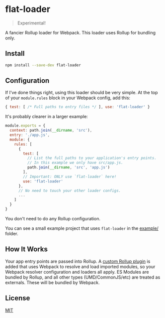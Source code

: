 # flat-loader

> Experimental!

A fancier Rollup loader for Webpack. This loader uses Rollup for bundling only.

## Install

```bash
npm install --save-dev flat-loader
```

## Configuration

If I've done things right, using this loader should be very simple. At the top
of your `module.rules` block in your Webpack config, add this:

```js
{ test: [ /* Full paths to entry files */ ], use: 'flat-loader' }
```

It's probably clearer in a larger example:

```js
module.exports = {
  context: path.join(__dirname, 'src'),
  entry: './app.js',
  module: {
    rules: [
      {
        test: [
          // List the full paths to your application's entry points.
          // In this example we only have src/app.js.
          path.join(__dirname, 'src', 'app.js')
        ],
        // Important: ONLY use `flat-loader` here!
        use: 'flat-loader'
      },
      // No need to touch your other loader configs.
      ...
    ]
  }
}
```

You don't need to do any Rollup configuration.

You can see a small example project that uses `flat-loader` in the
[example/](./example) folder.

## How It Works

Your app entry points are passed into Rollup. A [custom Rollup plugin](./webpack-plugin)
is added that uses Webpack to resolve and load imported modules, so your Webpack
resolver configuration and loaders all apply. ES Modules are bundled by Rollup,
and all other types (UMD/CommonJS/etc) are treated as externals. These will be
bundled by Webpack.

## License

[MIT][]

[MIT]: ./LICENSE
